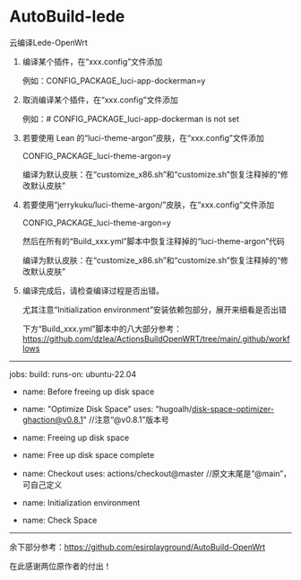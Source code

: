 # AutoBuild-lede
云编译Lede-OpenWrt


1. 编译某个插件，在“xxx.config”文件添加
   
   例如：CONFIG_PACKAGE_luci-app-dockerman=y

2. 取消编译某个插件，在“xxx.config”文件添加
   
   例如：# CONFIG_PACKAGE_luci-app-dockerman is not set

3. 若要使用 Lean 的“luci-theme-argon”皮肤，在“xxx.config”文件添加
   
   CONFIG_PACKAGE_luci-theme-argon=y

   编译为默认皮肤：在“customize_x86.sh”和“customize.sh”恢复注释掉的“修改默认皮肤”

5. 若要使用“jerrykuku/luci-theme-argon/”皮肤，在“xxx.config”文件添加

   CONFIG_PACKAGE_luci-theme-argon=y
   
   然后在所有的“Build_xxx.yml”脚本中恢复注释掉的“luci-theme-argon”代码

   编译为默认皮肤：在“customize_x86.sh”和“customize.sh”恢复注释掉的“修改默认皮肤”

6. 编译完成后，请检查编译过程是否出错。
  
   尤其注意“Initialization environment”安装依赖包部分，展开来细看是否出错

   下方“Build_xxx.yml”脚本中的八大部分参考：https://github.com/dzlea/ActionsBuildOpenWRT/tree/main/.github/workflows
   
--------------------------------------------------------------------------------------
   jobs:
  build:
    runs-on: ubuntu-22.04

   - name: Before freeing up disk space

   - name: "Optimize Disk Space"
     uses: "hugoalh/disk-space-optimizer-ghaction@v0.8.1"   //注意“@v0.8.1”版本号

   - name: Freeing up disk space
     
   - name: Free up disk space complete
     
   - name: Checkout
     uses: actions/checkout@master  //原文末尾是“@main”，可自己定义

   - name: Initialization environment
   - name: Check Space
--------------------------------------------------------------------------------------

   余下部分参考：https://github.com/esirplayground/AutoBuild-OpenWrt

   在此感谢两位原作者的付出！
